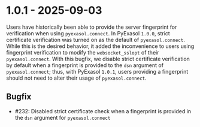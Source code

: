# 1.0.1 - 2025-09-03

Users have historically been able to provide the server fingerprint for verification
when using `pyexasol.connect`. In PyExasol `1.0.0`, strict certificate verification was
turned on as the default of `pyexasol.connect`. While this is the desired behavior, it
added the inconvenience to users using fingerprint verification to modify the
`websocket_sslopt` of their `pyexasol.connect`. With this bugfix, we disable strict
certificate verification by default when a fingerprint is provided to the `dsn` argument
of `pyexasol.connect`; thus, with PyExasol `1.0.1`, users providing a fingerprint
should not need to alter their usage of `pyexasol.connect`.

## Bugfix

* #232: Disabled strict certificate check when a fingerprint is provided in the ``dsn``
  argument for ``pyexasol.connect``
